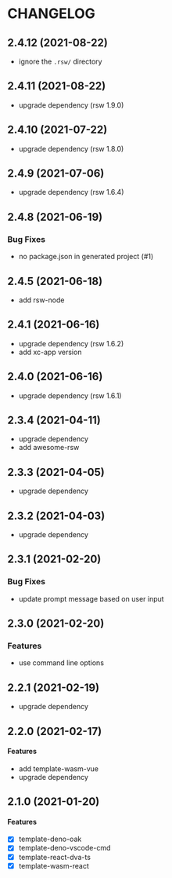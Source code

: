 # CHANGELOG

## 2.4.12 (2021-08-22)

* ignore the `.rsw/` directory

## 2.4.11 (2021-08-22)

* upgrade dependency (rsw 1.9.0)

## 2.4.10 (2021-07-22)

* upgrade dependency (rsw 1.8.0)

## 2.4.9 (2021-07-06)

* upgrade dependency (rsw 1.6.4)

## 2.4.8 (2021-06-19)

### Bug Fixes

* no package.json in generated project (#1)

## 2.4.5 (2021-06-18)

* add rsw-node

## 2.4.1 (2021-06-16)

* upgrade dependency (rsw 1.6.2)
* add xc-app version

## 2.4.0 (2021-06-16)

* upgrade dependency (rsw 1.6.1)

## 2.3.4 (2021-04-11)

* upgrade dependency
* add awesome-rsw

## 2.3.3 (2021-04-05)

* upgrade dependency

## 2.3.2 (2021-04-03)

* upgrade dependency

## 2.3.1 (2021-02-20)

### Bug Fixes

* update prompt message based on user input

## 2.3.0 (2021-02-20)

### Features

* use command line options

## 2.2.1 (2021-02-19)

* upgrade dependency

## 2.2.0 (2021-02-17)

#### Features

* add template-wasm-vue
* upgrade dependency

## 2.1.0 (2021-01-20)

#### Features

* [x] template-deno-oak
* [x] template-deno-vscode-cmd
* [x] template-react-dva-ts
* [x] template-wasm-react
